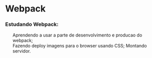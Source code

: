 # Webpack
### Estudando Webpack:
<ul>
 Aprendendo a usar a parte de desenvolvimento e producao do webpack;<br>
 Fazendo deploy imagens para o browser usando CSS;
 Montando servidor.
 
  
<ul>
